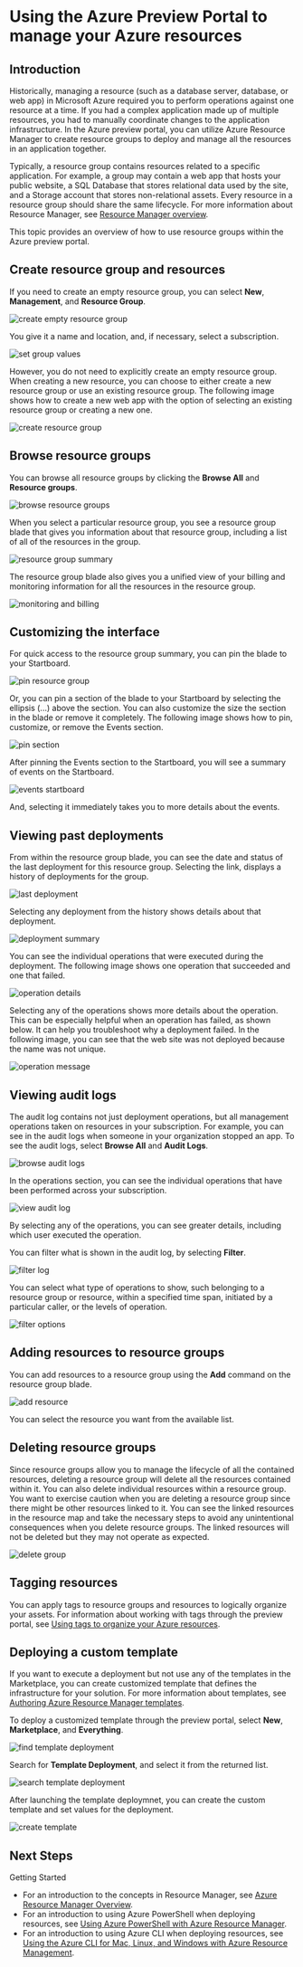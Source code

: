 <properties 
	pageTitle="Use Azure preview portal to manage Azure resources | Microsoft Azure" 
	description="Group multiple resources as a logical group that becomes the lifecycle boundary for resources contained within it." 
	services="azure-resource-manager,azure-portal" 
	documentationCenter="" 
	authors="tfitzmac" 
	manager="wpickett" 
	editor=""/>

<tags 
	ms.service="azure-resource-manager" 
	ms.workload="multiple" 
	ms.tgt_pltfrm="na" 
	ms.devlang="na" 
	ms.topic="article" 
	ms.date="09/16/2015" 
	ms.author="tomfitz"/>


# Using the Azure Preview Portal to manage your Azure resources

## Introduction

Historically, managing a resource (such as a database server, database, or web app) in Microsoft Azure required you to perform operations against one resource at a time. If you had a complex application made up of multiple resources, you had to manually coordinate changes to the application infrastructure. In the Azure preview portal, you can utilize Azure Resource Manager to create resource groups to deploy and manage all the resources in an application together.

Typically, a resource group contains resources related to a specific application. For example, a group may contain a web app that hosts your public website, a SQL Database that stores relational data used by the site, and a Storage account that stores non-relational assets. Every resource in a resource group should share the same lifecycle. For more information about Resource Manager, see [Resource Manager overview](../resource-group-overview.md).

This topic provides an overview of how to use resource groups within the Azure preview portal. 

## Create resource group and resources

If you need to create an empty resource group, you can select **New**, **Management**, and **Resource Group**.

![create empty resource group](./media/resource-group-portal/create-empty-group.png)

You give it a name and location, and, if necessary, select a subscription.

![set group values](./media/resource-group-portal/set-group-properties.png)

However, you do not need to explicitly create an empty resource group. When creating a new resource, you can choose to either create a new resource group or use an existing resource group. The following image shows how to create a new web app with the option of selecting an existing resource group or creating a new one. 

![create resource group](./media/resource-group-portal/select-existing-group.png)

## Browse resource groups

You can browse all resource groups by clicking the **Browse All** and **Resource groups**. 

![browse resource groups](./media/resource-group-portal/browse-groups.png)

When you select a particular resource group, you see a resource group blade that gives you information about that resource group, including a list of all of the resources in the group.

![resource group summary](./media/resource-group-portal/group-summary.png)

The resource group blade also gives you a unified view of your billing and monitoring information for all the resources in the resource group.

![monitoring and billing](./media/resource-group-portal/monitoring-billing.png)

## Customizing the interface

For quick access to the resource group summary, you can pin the blade to your Startboard.

![pin resource group](./media/resource-group-portal/pin-group.png)

Or, you can pin a section of the blade to your Startboard by selecting the ellipsis (...) above the section. You can also customize the size the section in the blade or remove it completely. The following image shows how to pin, customize, or remove the Events section.

![pin section](./media/resource-group-portal/pin-section.png)

After pinning the Events section to the Startboard, you will see a summary of events on the Startboard.

![events startboard](./media/resource-group-portal/events-startboard.png)

And, selecting it immediately takes you to more details about the events.

## Viewing past deployments

From within the resource group blade, you can see the date and status of the last deployment for this resource group. Selecting the link, displays a history of deployments for the group.

![last deployment](./media/resource-group-portal/last-deployment.png)

Selecting any deployment from the history shows details about that deployment.

![deployment summary](./media/resource-group-portal/deployment-summary.png)

You can see the individual operations that were executed during the deployment. The following image shows one operation that succeeded and one that failed.

![operation details](./media/resource-group-portal/operation-details.png) 

Selecting any of the operations shows more details about the operation. This can be especially helpful when an operation has failed, as shown below. It can help you troubleshoot why a deployment failed. In the following image, you can see that the web site was not deployed because the name was not unique.

![operation message](./media/resource-group-portal/operation-message.png)

## Viewing audit logs

The audit log contains not just deployment operations, but all management operations taken on resources in your subscription. For example, you can see in the audit logs when someone in your organization stopped an app. To see the audit logs, select **Browse All** and **Audit Logs**.

![browse audit logs](./media/resource-group-portal/browse-audit-logs.png)

In the operations section, you can see the individual operations that have been performed across your subscription.

![view audit log](./media/resource-group-portal/view-audit-log.png)

By selecting any of the operations, you can see greater details, including which user executed the operation.

You can filter what is shown in the audit log, by selecting **Filter**.

![filter log](./media/resource-group-portal/filter-logs.png)

You can select what type of operations to show, such belonging to a resource group or resource, within a specified time span, initiated by a particular caller, or the levels of operation.

![filter options](./media/resource-group-portal/filter-options.png)  

## Adding resources to resource groups

You can add resources to a resource group using the **Add** command on the resource group blade.

![add resource](./media/resource-group-portal/add-resource.png)

You can select the resource you want from the available list.

## Deleting resource groups

Since resource groups allow you to manage the lifecycle of all the contained resources, deleting a resource group will delete all the resources contained within it. You can also delete individual resources within a resource group. You want to exercise caution when you are deleting a resource group since there might be other resources linked to it. You can see the linked resources in the resource map and take the necessary steps to avoid any unintentional consequences when you delete resource groups. The linked resources will not be deleted but they may not operate as expected.

![delete group](./media/resource-group-portal/delete-group.png)

## Tagging resources

You can apply tags to resource groups and resources to logically organize your assets. For information about working with tags through the preview portal, see [Using tags to organize your Azure resources](../resource-group-using-tags.md).

## Deploying a custom template

If you want to execute a deployment but not use any of the templates in the Marketplace, you can create customized template that defines the infrastructure for your solution. For more information about templates, see [Authoring Azure Resource Manager templates](../resource-group-authoring-templates.md).

To deploy a customized template through the preview portal, select **New**, **Marketplace**, and **Everything**.

![find template deployment](./media/resource-group-portal/launch-template.png)

Search for **Template Deployment**, and select it from the returned list.

![search template deployment](./media/resource-group-portal/search-template.png)

After launching the template deploymnet, you can create the custom template and set values for the deployment.

![create template](./media/resource-group-portal/show-custom-template.png)

## Next Steps
Getting Started  

- For an introduction to the concepts in Resource Manager, see [Azure Resource Manager Overview](../resource-group-overview.md).  
- For an introduction to using Azure PowerShell when deploying resources, see [Using Azure PowerShell with Azure Resource Manager](../powershell-azure-resource-manager.md).
- For an introduction to using Azure CLI when deploying resources, see [Using the Azure CLI for Mac, Linux, and Windows with Azure Resource Management](../xplat-cli-azure-resource-manager.md). 
  


 
